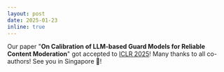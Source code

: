 ```yaml
---
layout: post
date: 2025-01-23 
inline: true
---
```


Our paper "**On Calibration of LLM-based Guard Models for Reliable Content Moderation**" got accepted to [ICLR 2025](https://iclr.cc/)! Many thanks to all co-authors! See you in Singapore :lion:!
